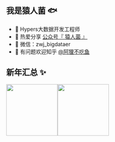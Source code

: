 ## 我是猿人菌 🐟

- 🐧 Hypers大数据开发工程师
- 🌱 热爱分享 <a href="" target="_blank">公众号『 猿人菌 』</a>
- 💬 微信：zwj_bigdataer
- 🤔 有问题欢迎知乎 <a href="https://www.zhihu.com/people/a-li-bu-chi-yu-79" target="_blank">@阿狸不吃鱼</a>

## 新年汇总 ✨

<img align="" height="137px" src="https://github-readme-stats.vercel.app/api?username=BigDataScholar&hide_title=true&hide_border=true&show_icons=true&include_all_commits=true&line_height=21&bg_color=0,EC6C6C,FFD479,FFFC79,73FA79&theme=graywhite&locale=cn" /><img align="" height="137px" src="https://github-readme-stats.vercel.app/api/top-langs/?username=BigDataScholar&hide_title=true&hide_border=true&layout=compact&bg_color=0,73FA79,73FDFF,D783FF&theme=graywhite&locale=cn" />
